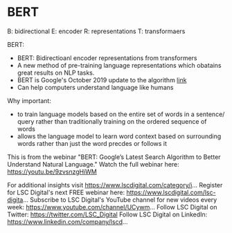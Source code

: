 # BERT

B: bidirectional
E: encoder
R: representations
T: transformaers

BERT: 
- BERT: Bidirectioanl encoder representations from transformers
- A new method of pre-training language representations which obatains great results on NLP tasks.
- BERT is Google's October 2019 update to the algorithm
[link](https://blog.google/products/search/search-language-understanding-bert)
- Can help computers understand language like humans

Why important:
- to train language models based on the entire set of words in a sentence/ query rather than traditionally training on the ordered sequence of words
- allows the language model to learn word context based on surrounding words rather than just the word precdes or follows it

This is from the webinar "BERT: Google’s Latest Search Algorithm to Better Understand Natural Language." Watch the full webinar here: https://youtu.be/9zvsnzgHiWM

For additional insights visit https://www.lscdigital.com/category/i...
Register for LSC Digital's next FREE webinar here: https://www.lscdigital.com/lsc-digita...
Subscribe to LSC Digital's YouTube channel for new videos every week: https://www.youtube.com/channel/UCywm...
Follow LSC Digital on Twitter: https://twitter.com/LSC_Digital
Follow LSC Digital on LinkedIn: https://www.linkedin.com/company/lscd...
